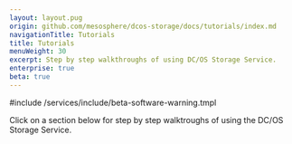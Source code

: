 ```yaml
---
layout: layout.pug
origin: github.com/mesosphere/dcos-storage/docs/tutorials/index.md
navigationTitle: Tutorials
title: Tutorials
menuWeight: 30
excerpt: Step by step walkthroughs of using DC/OS Storage Service.
enterprise: true
beta: true
---
```

#include /services/include/beta-software-warning.tmpl

Click on a section below for step by step walktroughs of using the DC/OS Storage Service.
